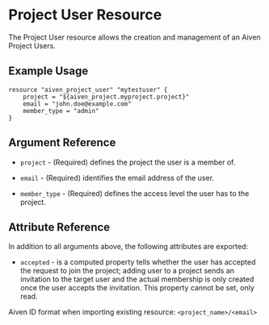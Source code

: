 # Project User Resource

The Project User resource allows the creation and management of an Aiven Project Users.

## Example Usage

```hcl
resource "aiven_project_user" "mytestuser" {
    project = "${aiven_project.myproject.project}"
    email = "john.doe@example.com"
    member_type = "admin"
}
```

## Argument Reference

* `project` - (Required) defines the project the user is a member of.

* `email` - (Required) identifies the email address of the user.

* `member_type` - (Required) defines the access level the user has to the project.

## Attribute Reference

In addition to all arguments above, the following attributes are exported:

* `accepted` - is a computed property tells whether the user has accepted the request to join
the project; adding user to a project sends an invitation to the target user and the
actual membership is only created once the user accepts the invitation. This property
cannot be set, only read.

Aiven ID format when importing existing resource: `<project_name>/<email>`